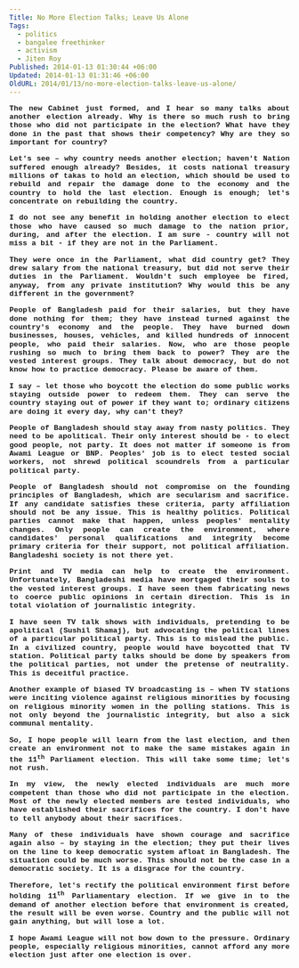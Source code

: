 ```yaml
---
Title: No More Election Talks; Leave Us Alone
Tags:
  - politics
  - bangalee freethinker
  - activism
  - Jiten Roy
Published: 2014-01-13 01:30:44 +06:00
Updated: 2014-01-13 01:31:46 +06:00
OldURL: 2014/01/13/no-more-election-talks-leave-us-alone/
---
```


<!--[if gte mso 9]&gt;-->

<!--[if gte mso 9]&gt;-->
<p class="MsoNormal" style="text-align: justify"><b><span style="font-size: 10.0pt;line-height: 115%;font-family: 'Courier New'">The new Cabinet just formed, and I hear so many talks about another election already. Why is there so much rush to bring those who did not participate in the election? What have they done in the past that shows their competency? Why are they so important for country? <span> </span><span> </span></span></b></p>
<p class="MsoNormal" style="text-align: justify"><b><span style="font-size: 10.0pt;line-height: 115%;font-family: 'Courier New'">Let's see – why country needs another election; haven't Nation suffered enough already? Besides, it costs national treasury millions of takas to hold an election, which should be used to rebuild and repair the damage done to the economy and the country to hold the last election. Enough is enough; let's concentrate on rebuilding the country. </span></b></p>
<p class="MsoNormal" style="text-align: justify"><b><span style="font-size: 10.0pt;line-height: 115%;font-family: 'Courier New'">I do not see any benefit in holding another election to elect those who have caused so much damage to the nation prior, during, and after the election. I am sure - country will not miss a bit - if they are not in the Parliament. </span></b></p>
<p class="MsoNormal" style="text-align: justify"><b><span style="font-size: 10.0pt;line-height: 115%;font-family: 'Courier New'">They were once in the Parliament, what did country get? They drew salary from the national treasury, but did not serve their duties in the Parliament. Wouldn't such employee be fired, anyway, from any private institution? Why would this be any different in the government? </span></b></p>
<p class="MsoNormal" style="text-align: justify"><b><span style="font-size: 10.0pt;line-height: 115%;font-family: 'Courier New'">People of Bangladesh paid for their salaries, but they have done nothing for them; they have instead turned against the country's economy and the people. They have burned down businesses, houses, vehicles, and killed hundreds of innocent people, who paid their salaries. Now, who are those people rushing so much to bring them back to power? They are the vested interest groups. They talk about democracy, but do not know how to practice democracy. Please be aware of them.</span></b></p>
<p class="MsoNormal" style="text-align: justify"><b><span style="font-size: 10.0pt;line-height: 115%;font-family: 'Courier New'">I say – let those who boycott the election do some public works staying outside power to redeem them. They can serve the country staying out of power if they want to; ordinary citizens are doing it every day, why can't they? </span></b></p>
<p class="MsoNormal" style="text-align: justify"><b><span style="font-size: 10.0pt;line-height: 115%;font-family: 'Courier New'">People of Bangladesh should stay away from nasty politics. They need to be apolitical. Their only interest should be - to elect good people, not party. It does not matter if someone is from Awami League or BNP. Peoples' job is to elect tested social workers, not shrewd political scoundrels from a particular political party. </span></b></p>
<p class="MsoNormal" style="text-align: justify"><b><span style="font-size: 10.0pt;line-height: 115%;font-family: 'Courier New'">People of Bangladesh should not compromise on the founding principles of Bangladesh, which are secularism and sacrifice. If any candidate satisfies these criteria, party affiliation should not be any issue. This is healthy politics. Political parties cannot make that happen, unless peoples' mentality changes. Only people can create the environment, where candidates' personal qualifications and integrity become primary criteria for their support, not political affiliation. Bangladeshi society is not there yet. </span></b></p>
<p class="MsoNormal" style="text-align: justify"><b><span style="font-size: 10.0pt;line-height: 115%;font-family: 'Courier New'">Print and TV media can help to create the environment. Unfortunately, Bangladeshi media have mortgaged their souls to the vested interest groups. I have seen them fabricating news to coerce public opinions in certain direction. This is in total violation of journalistic integrity. </span></b></p>
<p class="MsoNormal" style="text-align: justify"><b><span style="font-size: 10.0pt;line-height: 115%;font-family: 'Courier New'">I have seen TV talk shows with individuals, pretending to be apolitical (Sushil Shamaj), but advocating the political lines of a particular political party. This is to mislead the public. In a civilized country, people would have boycotted that TV station. Political party talks should be done by speakers from the political parties, not under the pretense of neutrality. This is deceitful practice. </span></b></p>
<p class="MsoNormal" style="text-align: justify"><b><span style="font-size: 10.0pt;line-height: 115%;font-family: 'Courier New'">Another example of biased TV broadcasting is – when TV stations were inciting violence against religious minorities by focusing on religious minority women in the polling stations. This is not only beyond the journalistic integrity, but also a sick communal mentality. </span></b></p>
<p class="MsoNormal" style="text-align: justify"><b><span style="font-size: 10.0pt;line-height: 115%;font-family: 'Courier New'">So, I hope people will learn from the last election, and then create an environment not to make the same mistakes again in the 11<sup>th</sup> Parliament election. This will take some time; let's not rush. </span></b></p>
<p class="MsoNormal" style="text-align: justify"><b><span style="font-size: 10.0pt;line-height: 115%;font-family: 'Courier New'">In my view, the newly elected individuals are much more competent than those who did not participate in the election. Most of the newly elected members are tested individuals, who have established their sacrifices for the country. I don't have to tell anybody about their sacrifices. </span></b></p>
<p class="MsoNormal" style="text-align: justify"><b><span style="font-size: 10.0pt;line-height: 115%;font-family: 'Courier New'">Many of these individuals have shown courage and sacrifice again also – by staying in the election; they put their lives on the line to keep democratic system afloat in Bangladesh. The situation could be much worse. This should not be the case in a democratic society. It is a disgrace for the country.</span></b></p>
<p class="MsoNormal" style="text-align: justify"><b><span style="font-size: 10.0pt;line-height: 115%;font-family: 'Courier New'">Therefore, let's rectify the political environment first before holding 11<sup>th</sup> Parliamentary election. If we give in to the demand of another election before that environment is created, the result will be even worse. Country and the public will not gain anything, but will lose a lot. </span></b></p>
<p class="MsoNormal" style="text-align: justify"><b><span style="font-size: 10.0pt;line-height: 115%;font-family: 'Courier New'">I hope Awami League will not bow down to the pressure. Ordinary people, especially religious minorities, cannot afford any more election just after one election is over. </span></b></p>

